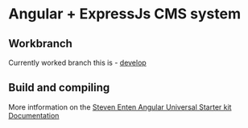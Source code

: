 # Angular + ExpressJs CMS system

## Workbranch
Currently worked branch this is - [develop](https://github.com/ptretyakov/widget-cms/tree/develop)

## Build and compiling
More intformation on the [Steven Enten Angular Universal Starter kit Documentation](https://github.com/enten/angular-universal)